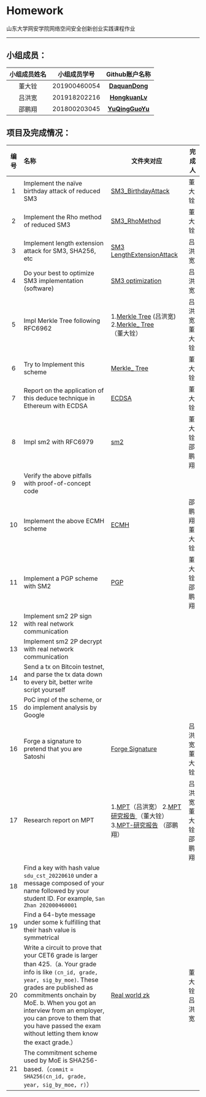 # Homework

山东大学网安学院网络空间安全创新创业实践课程作业

------

## 小组成员：

| 小组成员姓名 | 小组成员学号 |                  Github账户名称                   |
| :----------: | :----------: | :-----------------------------------------------: |
|    董大铨    | 201900460054 |  [**DaquanDong**](https://github.com/DaquanDong)  |
|    吕洪宽    | 201918202216 | [**HongkuanLv** ](https://github.com/HongkuanLv)  |
|    邵鹏翔    | 201800203045 | [**YuQingGuoYu**](https://github.com/YuQingGuoYu) |

## 项目及完成情况：

| 编号 | 名称                                                         | 文件夹对应                                                   | 完成人         |
| :--: | :----------------------------------------------------------- | ------------------------------------------------------------ | -------------- |
|  1   | Implement the naïve birthday attack of reduced SM3           | [SM3_BirthdayAttack](https://github.com/DaquanDong/Homework/tree/main/SM3_BirthdayAttack) | 董大铨         |
|  2   | Implement the Rho method of reduced SM3                      | [SM3_RhoMethod](https://github.com/DaquanDong/Homework/tree/main/SM3_RhoMethod) | 董大铨         |
|  3   | Implement length extension attack for SM3, SHA256, etc       | [SM3 LengthExtensionAttack](https://github.com/DaquanDong/Homework/tree/main/SM3_length%20extension%20attack) | 吕洪宽         |
|  4   | Do your best to optimize SM3 implementation (software)       | [SM3 optimization](https://github.com/DaquanDong/Homework/tree/main/SM3%20optimization) | 吕洪宽         |
|  5   | Impl Merkle Tree following RFC6962                           | 1.[Merkle Tree](https://github.com/DaquanDong/Homework/tree/main/Merkle%20Tree) (吕洪宽) 2.[Merkle_ Tree](https://github.com/DaquanDong/Homework/tree/main/Merkle_Tree)（董大铨） | 吕洪宽 董大铨 |
|  6   | Try to Implement this scheme                                 | [Merkle_ Tree](https://github.com/DaquanDong/Homework/tree/main/Merkle_Tree) | 董大铨         |
|  7   | Report on the application of this deduce technique in Ethereum with ECDSA | [ECDSA](https://github.com/DaquanDong/Homework/tree/main/ECDSA) | 董大铨         |
|  8   | Impl sm2 with RFC6979                                        | [sm2](https://github.com/DaquanDong/Homework/tree/main/sm2)  | 董大铨 邵鹏翔 |
|  9   | Verify the above pitfalls with proof-of-concept code         |                                                              |                |
|  10  | Implement the above ECMH scheme                              | [ECMH](https://github.com/DaquanDong/Homework/tree/main/ECMH) | 邵鹏翔 董大铨 |
|  11  | Implement a PGP scheme with SM2                              | [PGP](https://github.com/DaquanDong/Homework/tree/main/PGP)  | 董大铨 邵鹏翔 |
|  12  | Implement sm2 2P sign with real network communication        |                                                              |                |
|  13  | Implement sm2 2P decrypt with real network communication     |                                                              |                |
|  14  | Send a tx on Bitcoin testnet, and parse the tx data down to every bit, better write script yourself |                                                              |                |
|  15  | PoC impl of the scheme, or do implement analysis by Google   |                                                              |                |
|  16  | Forge a signature to pretend that you are Satoshi            | [Forge Signature](https://github.com/DaquanDong/Homework/tree/main/forge_signature)                                                              | 吕洪宽  董大铨              |
|  17  | Research report on MPT                                       | 1.[MPT](https://github.com/DaquanDong/Homework/tree/main/Merkle%20Patricia%20Trie)（吕洪宽）                     2.[MPT研究报告 ](https://github.com/DaquanDong/Homework/tree/main/MPT研究报告)（董大铨）3.[MPT-研究报告](https://github.com/DaquanDong/Homework/blob/main/MPT-%E7%A0%94%E7%A9%B6%E6%8A%A5%E5%91%8A.pdf) （邵鹏翔）| 吕洪宽 董大铨 邵鹏翔 |
|  18  | Find a key with hash value `sdu_cst_20220610` under a message composed of your name followed by your student ID. For example, `San Zhan 202000460001` |                                                              |                |
|  19  | Find a 64-byte message under some k fulfilling that their hash value is symmetrical |                                                              |                |
|  20  | Write a circuit to prove that your CET6 grade is larger than 425.（a. Your grade info is like `(cn_id, grade, year, sig_by_moe)`. These grades are published as commitments onchain by MoE. b. When you got an interview from an employer, you can prove to them that you have passed the exam without letting them know the exact grade.） | [Real world zk](https://github.com/DaquanDong/Homework/tree/main/Real%20world%20zk) | 董大铨  吕洪宽      |
|  21  | The commitment scheme used by MoE is SHA256-based.（`commit` = `SHA256(cn_id, grade, year, sig_by_moe, r)`） |                                                              |                |
